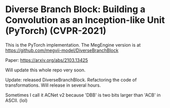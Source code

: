 # Diverse Branch Block: Building a Convolution as an Inception-like Unit (PyTorch) (CVPR-2021)

This is the PyTorch implementation. The MegEngine version is at https://github.com/megvii-model/DiverseBranchBlock

Paper: https://arxiv.org/abs/2103.13425

Will update this whole repo very soon.

Update: released DiverseBranchBlock. Refactoring the code of transformations. Will release in several hours.

Sometimes I call it ACNet v2 because 'DBB' is two bits larger than 'ACB' in ASCII. (lol)
